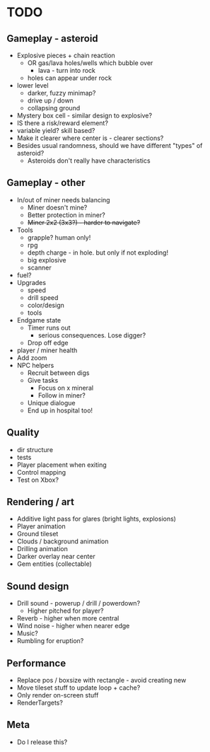 # TODO

## Gameplay - asteroid

- Explosive pieces + chain reaction
    - OR gas/lava holes/wells which bubble over
        - lava - turn into rock
    - holes can appear under rock
- lower level
  - darker, fuzzy minimap?
  - drive up / down
  - collapsing ground
- Mystery box cell - similar design to explosive?
- IS there a risk/reward element?
- variable yield? skill based?
- Make it clearer where center is - clearer sections?
- Besides usual randomness, should we have different "types" of asteroid?
    - Asteroids don't really have characteristics

## Gameplay - other

- In/out of miner needs balancing
    - Miner doesn't mine?
    - Better protection in miner?
    - ~~Miner 2x2 (3x3?) - harder to navigate?~~
- Tools
    - grapple? human only!
    - rpg
    - depth charge - in hole. but only if not exploding!
    - big explosive
    - scanner
- fuel?
- Upgrades
    - speed
    - drill speed
    - color/design
    - tools
- Endgame state
    - Timer runs out
      - serious consequences. Lose digger?
    - Drop off edge
- player / miner health
- Add zoom
- NPC helpers
    - Recruit between digs
    - Give tasks
        - Focus on x mineral
        - Follow in miner?
    - Unique dialogue
    - End up in hospital too!

## Quality

- dir structure
- tests
- Player placement when exiting
- Control mapping
- Test on Xbox?

## Rendering / art

- Additive light pass for glares (bright lights, explosions)
- Player animation
- Ground tileset
- Clouds / background animation
- Drilling animation
- Darker overlay near center
- Gem entities (collectable)

## Sound design

- Drill sound - powerup / drill / powerdown?
    - Higher pitched for player?
- Reverb - higher when more central
- Wind noise - higher when nearer edge
- Music?
- Rumbling for eruption?

## Performance

- Replace pos / boxsize with rectangle - avoid creating new
- Move tileset stuff to update loop + cache?
- Only render on-screen stuff
- RenderTargets?

## Meta

- Do I release this?
